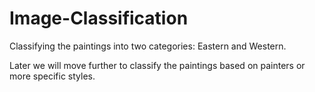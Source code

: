 # Image-Classification
Classifying the paintings into two categories: Eastern and Western. 

Later we will move further to classify the paintings based on painters or more specific styles.

